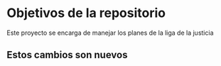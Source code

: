 # Objetivos de la repositorio

Este proyecto se encarga de manejar los planes de la liga de la justicia

## Estos cambios son nuevos 



